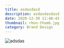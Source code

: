 ```yaml
---
title: asdasdasd
description: asdasdasdasd
date: 2020-12-30 11:48:43
thumbnail: rhon-thumb.jpg
category: Brand Design
---
```

![adsdas](rhon-thumb_01.jpg "dasdas")